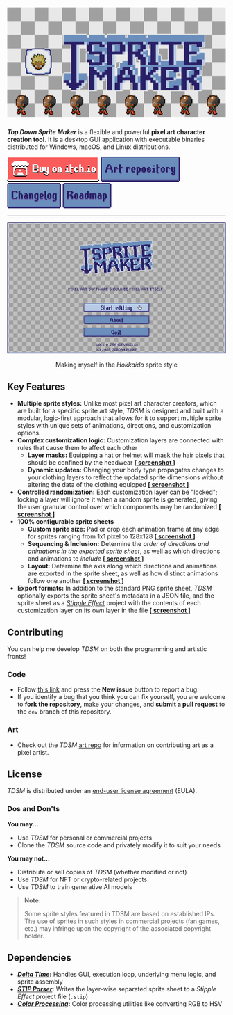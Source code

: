 # ![Top Down Sprite Maker](https://raw.githubusercontent.com/jbunke/tdsm-art/refs/heads/master/_tdsm/logo/banner.gif)

***Top Down Sprite Maker*** is a flexible and powerful **pixel art character creation tool**. It is a desktop GUI application with executable binaries distributed for Windows, macOS, and Linux distributions.

[![Buy on itch.io](https://raw.githubusercontent.com/jbunke/tdsm-art/refs/heads/master/_tdsm/assets/itch-button.png)](https://flinkerflitzer.itch.io/tdsm)
[![Art repository](https://raw.githubusercontent.com/jbunke/tdsm-art/refs/heads/master/_tdsm/assets/art-repo-button.png)](https://github.com/jbunke/tdsm-art)
[![Changelog](https://raw.githubusercontent.com/jbunke/tdsm-art/refs/heads/master/_tdsm/assets/changelog-button.png)](https://github.com/jbunke/tdsm/blob/master/res/tooltips/changelog.txt)
[![Roadmap](https://raw.githubusercontent.com/jbunke/tdsm-art/refs/heads/master/_tdsm/assets/roadmap-button.png)](https://github.com/jbunke/tdsm/blob/master/res/tooltips/roadmap.txt)

---

![Example](https://raw.githubusercontent.com/jbunke/tdsm-art/refs/heads/master/_tdsm/assets/runthrough.gif)

<div align="center">Making myself in the <em>Hokkaido</em> sprite style</div>

## Key Features

* **Multiple sprite styles:** Unlike most pixel art character creators, which are built for a specific sprite art style, *TDSM* is designed and built with a modular, logic-first approach that allows for it to support multiple sprite styles with unique sets of animations, directions, and customization options.
* **Complex customization logic:** Customization layers are connected with rules that cause them to affect each other
  * **Layer masks:** Equipping a hat or helmet will mask the hair pixels that should be confined by the headwear [**[ screenshot ]**](https://raw.githubusercontent.com/jbunke/tdsm-art/refs/heads/master/_tdsm/assets/mask.gif)
  * **Dynamic updates:** Changing your body type propagates changes to your clothing layers to reflect the updated sprite dimensions without altering the data of the clothing equipped [**[ screenshot ]**](https://raw.githubusercontent.com/jbunke/tdsm-art/refs/heads/master/_tdsm/assets/change-propagation.gif)
* **Controlled randomization:** Each customization layer can be "locked"; locking a layer will ignore it when a random sprite is generated, giving the user granular control over which components may be randomized [**[ screenshot ]**](https://raw.githubusercontent.com/jbunke/tdsm-art/refs/heads/master/_tdsm/logo/itch/feat-lock-layers.gif)
* **100% configurable sprite sheets**
  * **Custom sprite size:** Pad or crop each animation frame at any edge for sprites ranging from 1x1 pixel to 128x128 [**[ screenshot ]**](https://raw.githubusercontent.com/jbunke/tdsm-art/refs/heads/master/_tdsm/assets/padding.gif)
  * **Sequencing & Inclusion:** Determine the *order of directions and animations in the exported sprite sheet*, as well as which directions and animations to *include* [**[ screenshot ]**](https://raw.githubusercontent.com/jbunke/tdsm-art/refs/heads/master/_tdsm/assets/sequencing.gif)
  * **Layout:** Determine the axis along which directions and animations are exported in the sprite sheet, as well as how distinct animations follow one another [**[ screenshot ]**](https://raw.githubusercontent.com/jbunke/tdsm-art/refs/heads/master/_tdsm/assets/layout.gif)
* **Export formats:** In addition to the standard PNG sprite sheet, *TDSM* optionally exports the sprite sheet's metadata in a JSON file, and the sprite sheet as a [*Stipple Effect*](https://github.com/stipple-effect/stipple-effect) project with the contents of each customization layer on its own layer in the file [**[ screenshot ]**](https://raw.githubusercontent.com/jbunke/tdsm-art/refs/heads/master/_tdsm/assets/export-formats.gif)

## Contributing

You can help me develop *TDSM* on both the programming and artistic fronts!

### Code

* Follow [this link](https://github.com/jbunke/tdsm/issues) and press the **New issue** button to report a bug.
* If you identify a bug that you think you can fix yourself, you are welcome to **fork the repository**, make your changes, and **submit a pull request** to the `dev` branch of this repository.

### Art

* Check out the *TDSM* [art repo](https://github.com/jbunke/tdsm-art) for information on contributing art as a pixel artist.

## License

*TDSM* is distributed under an [end-user license agreement](./LICENSE) (EULA).

### Dos and Don'ts

**You may...**

* Use *TDSM* for personal or commercial projects
* Clone the *TDSM* source code and privately modify it to suit your needs

**You may not...**

* Distribute or sell copies of *TDSM* (whether modified or not)
* Use *TDSM* for NFT or crypto-related projects
* Use *TDSM* to train generative AI models

> **Note:**
> 
> Some sprite styles featured in TDSM are based on established IPs. The use of sprites in such styles in commercial projects (fan games, etc.) may infringe upon the copyright of the associated copyright holder.

## Dependencies

* **[_Delta Time_](https://github.com/jbunke/delta-time):** Handles GUI, execution loop, underlying menu logic, and sprite assembly
* **[_STIP Parser_](https://github.com/stipple-effect/stip-parser):** Writes the layer-wise separated sprite sheet to a *Stipple Effect* project file (`.stip`)
* **[_Color Processing_](https://github.com/jbunke/color-processing):** Color processing utilities like converting RGB to HSV
